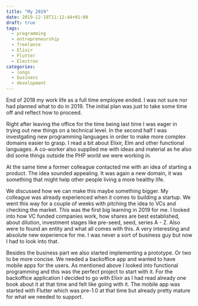 ```yaml
---
title: "My 2019"
date: 2019-12-18T11:12:44+01:00
draft: true
tags:
  - programming
  - entrepreneurship
  - freelance
  - Elixir
  - Flutter
  - Electron
categories:
  - longs
  - business
  - development
---
```


End of 2018 my work life as a full time employee ended. I was not sure nor had
planned what to do in 2019. The initial plan was just to take some time off and
reflect how to proceed.

Right after leaving the office for the time being last time I was eager in
trying out new things on a technical level. In the second half I was
investgating new programming languages in order to make more complex domains
easier to grasp. I read a bit about Elixir, Elm and other functional languages.
A co-worker also supplied me with ideas and material as he also did some things
outside the PHP world we were working in.

At the same time a former colleague contacted me with an idea of starting a
product. The idea sounded appealing. It was again a new domain, it was something
that might help other people living a more healthy life.

We discussed how we can make this maybe something bigger. My colleague was
already experienced when it comes to building a startup. We went this way for
a couple of weeks with pitching the idea to VCs and checking the market. This
was the first big learning in 2019 for me. I looked into how VC funded companies
work, how shares are best established, about dilution, investment stages like
pre-seed, seed, series A - Z. Also were to found an entity and what all comes
with this. A very interesting and absolute new experience for me. I was never
a sort of business guy but now I had to look into that.

Besides the business part we also started implementing a prototype. Or two to be
more concise. We needed a backoffice app and wanted to have mobile apps for the
users. As mentioned above I looked into functional programming and this was the
perfect project to start with it. For the backoffice application I decided to go
with Elixir as I had read already one book about it at that time and felt like
going with it. The mobile app was started with Flutter which was pre-1.0 at that
time but already pretty mature for what we needed to support.



